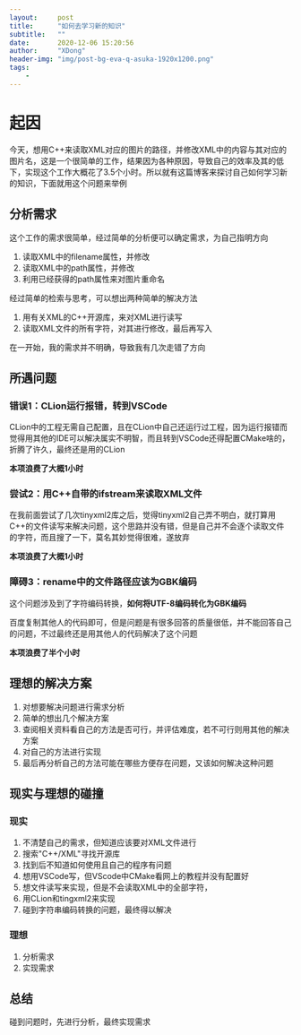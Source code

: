 ```yaml
---
layout:     post
title:      "如何去学习新的知识"
subtitle:   ""
date:       2020-12-06 15:20:56
author:     "XDong"
header-img: "img/post-bg-eva-q-asuka-1920x1200.png"
tags:
    - 
---
```



# 起因

今天，想用C++来读取XML对应的图片的路径，并修改XML中的内容与其对应的图片名，这是一个很简单的工作，结果因为各种原因，导致自己的效率及其的低下，实现这个工作大概花了3.5个小时。所以就有这篇博客来探讨自己如何学习新的知识，下面就用这个问题来举例

## 分析需求

这个工作的需求很简单，经过简单的分析便可以确定需求，为自己指明方向

1. 读取XML中的filename属性，并修改
2. 读取XML中的path属性，并修改
3. 利用已经获得的path属性来对图片重命名

经过简单的检索与思考，可以想出两种简单的解决方法

1. 用有关XML的C++开源库，来对XML进行读写
2. 读取XML文件的所有字符，对其进行修改，最后再写入

在一开始，我的需求并不明确，导致我有几次走错了方向

## 所遇问题

### 错误1：CLion运行报错，转到VSCode

CLion中的工程无需自己配置，且在CLion中自己还运行过工程，因为运行报错而觉得用其他的IDE可以解决属实不明智，而且转到VSCode还得配置CMake啥的，折腾了许久，最终还是用的CLion

**本项浪费了大概1小时**

### 尝试2：用C++自带的ifstream来读取XML文件

在我前面尝试了几次tinyxml2库之后，觉得tinyxml2自己弄不明白，就打算用C++的文件读写来解决问题，这个思路并没有错，但是自己并不会逐个读取文件的字符，而且搜了一下，莫名其妙觉得很难，遂放弃

**本项浪费了大概1小时**

### 障碍3：rename中的文件路径应该为GBK编码

这个问题涉及到了字符编码转换，**如何将UTF-8编码转化为GBK编码**

百度复制其他人的代码即可，但是问题是有很多回答的质量很低，并不能回答自己的问题，不过最终还是用其他人的代码解决了这个问题

**本项浪费了半个小时**

## 理想的解决方案

1. 对想要解决问题进行需求分析
2. 简单的想出几个解决方案
3. 查阅相关资料看自己的方法是否可行，并评估难度，若不可行则用其他的解决方案
4. 对自己的方法进行实现
5. 最后再分析自己的方法可能在哪些方便存在问题，又该如何解决这种问题

## 现实与理想的碰撞

### 现实

1. 不清楚自己的需求，但知道应该要对XML文件进行
2. 搜索"C++/XML"寻找开源库
3. 找到后不知道如何使用且自己的程序有问题
4. 想用VSCode写，但VScode中CMake看网上的教程并没有配置好
5. 想文件读写来实现，但是不会读取XML中的全部字符，
6. 用CLion和tingxml2来实现
7. 碰到字符串编码转换的问题，最终得以解决

### 理想

1. 分析需求
2. 实现需求

## 总结

碰到问题时，先进行分析，最终实现需求